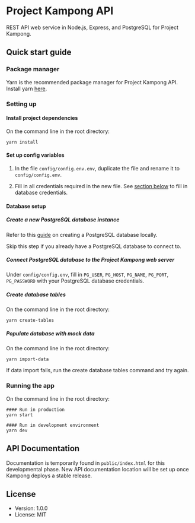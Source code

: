 # Project Kampong API

REST API web service in Node.js, Express, and PostgreSQL for Project Kampong.

## Quick start guide

### Package manager

Yarn is the recommended package manager for Project Kampong API. Install yarn [here](https://classic.yarnpkg.com/en/docs/install/).

### Setting up

#### Install project dependencies

On the command line in the root directory:

```
yarn install
```

#### Set up config variables

1. In the file `config/config.env.env`, duplicate the file and rename it to `config/config.env`.

2. Fill in all credentials required in the new file. See [section below](#database-setup) to fill in database credentials.

#### Database setup

##### Create a new PostgreSQL database instance

Refer to this [guide](https://www.postgresql.org/docs/current/tutorial-start.html) on creating a PostgreSQL database locally.

Skip this step if you already have a PostgreSQL database to connect to.

##### Connect PostgreSQL database to the Project Kampong web server

Under `config/config.env`, fill in `PG_USER`, `PG_HOST`, `PG_NAME`, `PG_PORT`, `PG_PASSWORD` with your PostgreSQL database credentials.

##### Create database tables

On the command line in the root directory:

```
yarn create-tables
```

##### Populate database with mock data

On the command line in the root directory:

```
yarn import-data
```

If data import fails, run the create database tables command and try again.

### Running the app

On the command line in the root directory:

```
#### Run in production
yarn start

#### Run in development environment
yarn dev
```

## API Documentation

Documentation is temporarily found in `public/index.html` for this developmental phase. New API documentation location will be set up once Kampong deploys a stable release.

## License

- Version: 1.0.0
- License: MIT
